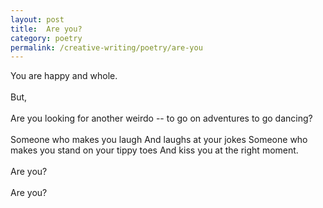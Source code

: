 ```yaml
---
layout: post
title:  Are you?
category: poetry
permalink: /creative-writing/poetry/are-you
---
```


You are happy and whole.
<br /><br />
But,
<br /><br />
Are you looking for another weirdo --
to go on adventures
to go dancing?
<br /><br />
Someone who makes you laugh
And laughs at your jokes
Someone who makes you stand on your tippy toes
And kiss you at the right moment.
<br /><br />
Are you?
<br /><br />
Are you?
